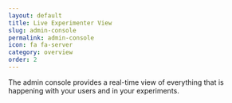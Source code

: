 ```yaml
---
layout: default
title: Live Experimenter View
slug: admin-console
permalink: admin-console
icon: fa fa-server   
category: overview
order: 2
---
```


The admin console provides a real-time view of everything that is happening 
with your users and in your experiments.
